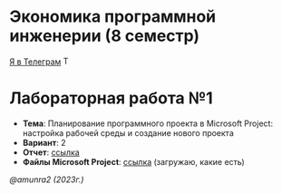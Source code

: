# Экономика программной инженерии (8 семестр)

[Я в Телеграм](https://t.me/amunra2) <img src="https://img.icons8.com/external-tal-revivo-shadow-tal-revivo/344/external-telegram-is-a-cloud-based-instant-messaging-and-voice-over-ip-service-logo-shadow-tal-revivo.png" alt="Telegram" width=15>

# Лабораторная работа №1

* **Тема**: Планирование программного проекта в Microsoft Project: настройка рабочей среды и создание нового проекта
* **Вариант**: 2
* **Отчет**: [ссылка](./docs/pdf/report_cvetkov.pdf)
* **Файлы Microsoft Project**: [ссылка](./src) (загружаю, какие есть)

_@amunra2 (2023г.)_
